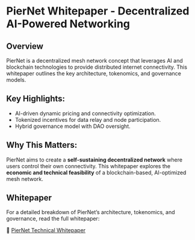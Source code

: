 # PierNet Whitepaper - Decentralized AI-Powered Networking

## Overview
PierNet is a decentralized mesh network concept that leverages AI and blockchain technologies to provide distributed internet connectivity. This whitepaper outlines the key architecture, tokenomics, and governance models.

## Key Highlights:
- AI-driven dynamic pricing and connectivity optimization.
- Tokenized incentives for data relay and node participation.
- Hybrid governance model with DAO oversight.

## Why This Matters:
PierNet aims to create a **self-sustaining decentralized network** where users control their own connectivity. This whitepaper explores the **economic and technical feasibility** of a blockchain-based, AI-optimized mesh network.

## Whitepaper
For a detailed breakdown of PierNet’s architecture, tokenomics, and governance, read the full whitepaper:

📖 [PierNet Technical Whitepaper](./PierNet_Whitepaper.pdf)
